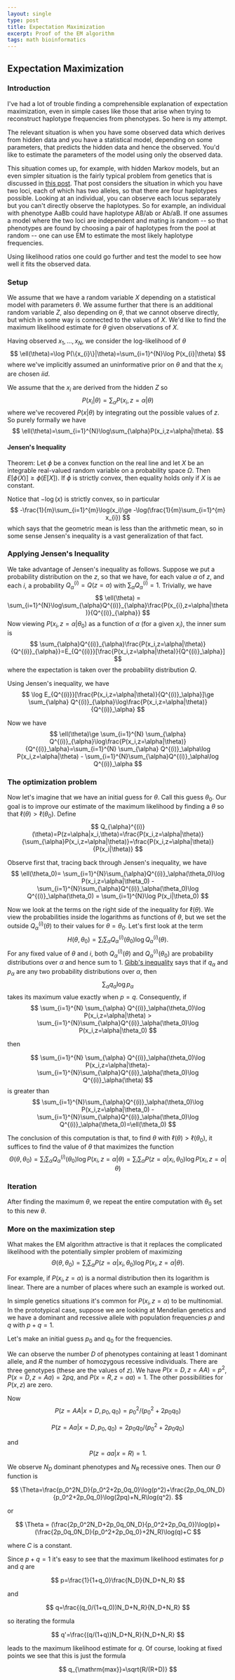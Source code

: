 ```yaml
---
layout: single
type: post
title: Expectation Maximization
excerpt: Proof of the EM algorithm 
tags: math bioinformatics
---
```

## Expectation Maximization

### Introduction
I've had a lot of trouble finding a comprehensible explanation of expectation maximization, even in simple cases like those that arise when trying to reconstruct haplotype frequencies from phenotypes.  So here is my attempt.

The relevant situation is when you have some observed data which derives from hidden data and you have a statistical model, depending on some parameters, that predicts the hidden data and hence the observed.  You'd like
to estimate the parameters of the model using only the observed data.

This situation comes up, for example, with hidden Markov models, but an even simpler situation is the fairly typical problem from genetics that is
discussed in [this post](https://jeremy9959.github.io/Excoffier-Slatkin).  That post considers the situation
in which you have two loci, each of which has two alleles, so that there are four haplotypes possible.
Looking at an individual, you can observe each locus separately but you can't directly observe the haplotypes.
So for example, an individual with phenotype AaBb could have haplotype AB/ab or Ab/aB.  If one assumes a model where the two loci are independent and mating is random -- so that phenotypes are found by choosing a pair of haplotypes from the pool at random -- one can use EM to estimate the most likely haplotype frequencies.

Using likelihood ratios one could go further and test the model to see how well it fits the observed data.

### Setup

We assume that we have a random variable $X$ depending on a statistical model with parameters $\theta$.
We assume further that there is an additional random variable $Z$, also depending on $\theta$, that we cannot observe
directly, but which in some way is connected to the values of $X$.  We'd like to find the maximum likelihood estimate for $\theta$ given observations of $X$.

Having observed $x_1,\ldots, x_N$, we consider the log-likelihood of $\theta$ 
$$
\ell(\theta)=\log P(\{x_{i}\}|\theta)=\sum_{i=1}^{N}\log P(x_{i}|\theta)
$$
where we've implicitly assumed an uninformative prior on $\theta$ and that the $x_i$ are chosen $iid$.

We assume that the $x_i$ are derived from the hidden $Z$ so
$$
P(x_i|\theta)=\sum_{\alpha} P(x_i,z=\alpha|\theta)
$$
where we've recovered $P(x|\theta)$ by integrating out the possible values of $z$.
So purely formally we have
$$
\ell(\theta)=\sum_{i=1}^{N}\log\sum_{\alpha}P(x_i,z=\alpha|\theta).
$$

#### Jensen's Inequality

Theorem: 
Let $\phi$ be a convex function on the real line and let $X$ be an integrable real-valued random variable on a probability space $\Omega$.  Then $E[\phi(X)]\ge \phi(E[X])$.  If $\phi$ is strictly convex, then equality holds only if $X$ is ae constant.

Notice that $-\log(x)$ is strictly convex, so in particular
$$
-\frac{1}{m}\sum_{i=1}^{m}\log(x_i)\ge -\log(\frac{1}{m}\sum_{i=1}^{m} x_{i})
$$
which says that the geometric mean is less than the arithmetic mean, so in some sense Jensen's inequality is a vast generalization of that fact.




### Applying Jensen's Inequality

  We take advantage of Jensen's inequality as follows.  Suppose we put a probability distribution on the $z$,  so that
we have, for each value $\alpha$ of $z$, and each $i$, a probability $Q^{(i)}_{\alpha}=Q(z=\alpha)$ with $\sum_{\alpha} Q^{(i)}_{\alpha}=1$.  Trivially, we have
$$
\ell(\theta) = \sum_{i=1}^{N}\log\sum_{\alpha}Q^{(i)}_{\alpha}\frac{P(x_{i},z=\alpha|\theta)}{Q^{(i)}_{\alpha}}
$$
Now viewing $P(x_i,z=\alpha|\theta_0)$ as a function of $\alpha$ (for a given $x_i$), the inner sum is 
$$
\sum_{\alpha}Q^{(i)}_{\alpha}\frac{P(x_i,z=\alpha|\theta)}{Q^{(i)}_{\alpha}}=E_{Q^{(i)}}[\frac{P(x_i,z=\alpha|\theta)}{Q^{(i)}_\alpha}]
$$
where the expectation is taken over the probability distribution $Q$. 

Using Jensen's inequality, we have
$$
\log E_{Q^{(i)}}[\frac{P(x_i,z=\alpha|\theta)}{Q^{(i)}_\alpha}]\ge \sum_{\alpha} Q^{(i)}_{\alpha}\log\frac{P(x_i,z=\alpha|\theta)}{Q^{(i)}_\alpha}
$$

Now we have
$$
\ell(\theta)\ge \sum_{i=1}^{N} \sum_{\alpha} Q^{(i)}_{\alpha}\log\frac{P(x_i,z=\alpha|\theta)}{Q^{(i)}_\alpha}=\sum_{i=1}^{N} \sum_{\alpha} Q^{(i)}_\alpha\log P(x_i,z=\alpha|\theta) - \sum_{i=1}^{N}\sum_{\alpha}Q^{(i)}_\alpha\log Q^{(i)}_\alpha
$$

### The optimization problem

Now let's imagine that we have an initial guess for $\theta$.  Call this guess $\theta_0$.  Our goal
is to improve our estimate of the maximum likelihood by finding a $\theta$ so that $\ell(\theta)>\ell(\theta_0)$.  Define
$$
Q_{\alpha}^{(i)}(\theta)=P(z=\alpha|x_i,\theta)=\frac{P(x_i,z=\alpha|\theta)}{\sum_{\alpha}P(x_i,z=\alpha|\theta)}=\frac{P(x_i,z=\alpha|\theta)}{P(x_i|\theta)}
$$

Observe first that, tracing back through Jensen's inequality, we have
$$
\ell(\theta_0)= \sum_{i=1}^{N}\sum_{\alpha}Q^{(i)}_\alpha(\theta_0)\log P(x_i,z=\alpha|\theta_0) - \sum_{i=1}^{N}\sum_{\alpha}Q^{(i)}_\alpha(\theta_0)\log Q^{(i)}_\alpha(\theta_0) = \sum_{i=1}^{N}\log P(x_i|\theta_0)
$$

Now we look at the terms on the right side of the inequality for $\ell(\theta)$.  We view the probabilities inside the logarithms as functions of $\theta$, but we set the outside $Q_\alpha^{(i)}(\theta)$ to their values for $\theta=\theta_0$.  Let's first look at the term
$$
H(\theta,\theta_0)=\sum_{i}\sum_{\alpha}Q_{\alpha}^{(i)}(\theta_0)\log Q_{\alpha}^{(i)}(\theta).
$$
For any fixed value of $\theta$ and $i$, both $Q_{\alpha}^{(i)}(\theta)$ and $Q_{\alpha}^{(i)}(\theta_0)$ are probability distributions over $\alpha$ and hence sum to $1$.  [Gibb's inequality](https://en.wikipedia.org/wiki/Gibbs%27_inequality) says that if $q_{\alpha}$ and $p_{\alpha}$ are any two probability distributions over $\alpha$, then 
$$
\sum_{\alpha} q_{\alpha}\log p_{\alpha}
$$
takes its maximum value exactly when $p=q$. Consequently, if
$$
\sum_{i=1}^{N} \sum_{\alpha} Q^{(i)}_\alpha(\theta_0)\log P(x_i,z=\alpha|\theta) >
\sum_{i=1}^{N}\sum_{\alpha}Q^{(i)}_\alpha(\theta_0)\log P(x_i,z=\alpha|\theta_0)
$$

then

$$
\sum_{i=1}^{N} \sum_{\alpha} Q^{(i)}_\alpha(\theta_0)\log P(x_i,z=\alpha|\theta)- \sum_{i=1}^{N}\sum_{\alpha}Q^{(i)}_\alpha(\theta_0)\log Q^{(i)}_\alpha(\theta)
$$
is greater than
$$
 \sum_{i=1}^{N}\sum_{\alpha}Q^{(i)}_\alpha(\theta_0)\log P(x_i,z=\alpha|\theta_0) - \sum_{i=1}^{N}\sum_{\alpha}Q^{(i)}_\alpha(\theta_0)\log Q^{(i)}_\alpha(\theta_0)=\ell(\theta_0)
$$

The conclusion of this computation is that, to find $\theta$ with $\ell(\theta)>\ell(\theta_0)$, it suffices to find the value of $\theta$ that maximizes the function
$$
\Theta(\theta,\theta_0)=\sum_{i}\sum_{\alpha} Q_{\alpha}^{(i)}(\theta_0)\log P(x_i,z=\alpha|\theta)
=\sum_{i}\sum_{\alpha} P(z=\alpha|x_i,\theta_0)\log P(x_i,z=\alpha|\theta)
$$

### Iteration

After finding the maximum $\theta$, we repeat the entire computation with $\theta_0$ set to this new $\theta$.

### More on the maximization step

What makes the EM algorithm attractive is that it replaces the complicated likelihood with the potentially simpler problem of maximizing
$$
\Theta(\theta,\theta_0)=\sum_{i}\sum_{\alpha} P(z=\alpha|x_i,\theta_0)\log P(x_i,z=\alpha|\theta).
$$

For example, if $P(x_i,z=\alpha)$ is a normal distribution then its logarithm is linear.  There are a number of places where such an example is worked out.

In simple genetics situations it's common for $P(x_i,z=\alpha)$ to be multinomial.  In the prototypical case, suppose we are looking at Mendelian genetics and we have a dominant and recessive allele with population frequencies $p$ and $q$ with $p+q=1$.  

Let's make an initial guess $p_0$ and $q_0$ for the frequencies. 

We can observe the number $D$ of phenotypes containing at least $1$ dominant allele, and $R$ the number of homozygous recessive individuals.  There are three genotypes (these are the values of $z$).   We have $P(x=D,z=AA)=p^2$, $P(x=D,z=Aa)=2pq$, and $P(x=R,z=aa)=1$.  The other possibilities for $P(x,z)$ are zero.  

Now 
$$P(z=AA|x=D,p_0,q_0)=p_0^2/(p_0^2+2p_0q_0)$$

$$P(z=Aa|x=D,p_0,q_0)=2p_0q_0/(p_0^2+2p_0q_0)$$

and
$$P(z=aa|x=R)=1.$$

We observe $N_D$ dominant phenotypes and $N_R$ recessive ones.  Then our $\Theta$ function is

$$
\Theta=\frac{p_0^2N_D}{p_0^2+2p_0q_0}\log(p^2)+\frac{2p_0q_0N_D}{p_0^2+2p_0q_0}\log(2pq)+N_R\log(q^2).
$$

or

$$
\Theta = (\frac{2p_0^2N_D+2p_0q_0N_D}{p_0^2+2p_0q_0})\log(p)+(\frac{2p_0q_0N_D}{p_0^2+2p_0q_0}+2N_R)\log(q)+C
$$

where $C$ is a constant.

Since $p+q=1$ it's easy to see that the maximum likelihood estimates for $p$ and $q$ are 

$$
p=\frac{1}{1+q_0}\frac{N_D}{N_D+N_R}
$$

and

$$
q=\frac{(q_0/(1+q_0))N_D+N_R}{N_D+N_R}
$$

so iterating the formula

$$
q'=\frac{(q/(1+q))N_D+N_R}{N_D+N_R}
$$

leads to the maximum likelihood estimate for $q$.  Of course, looking at fixed points we see that
this is just the formula

$$
q_{\mathrm{max}}=\sqrt{R/(R+D)}
$$
